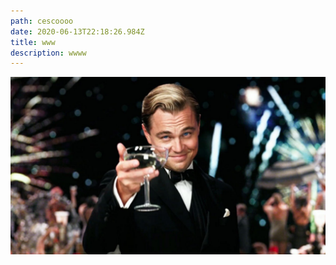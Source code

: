```yaml
---
path: cescoooo
date: 2020-06-13T22:18:26.984Z
title: www
description: wwww
---
```

![](/../assets/great.jpg)
